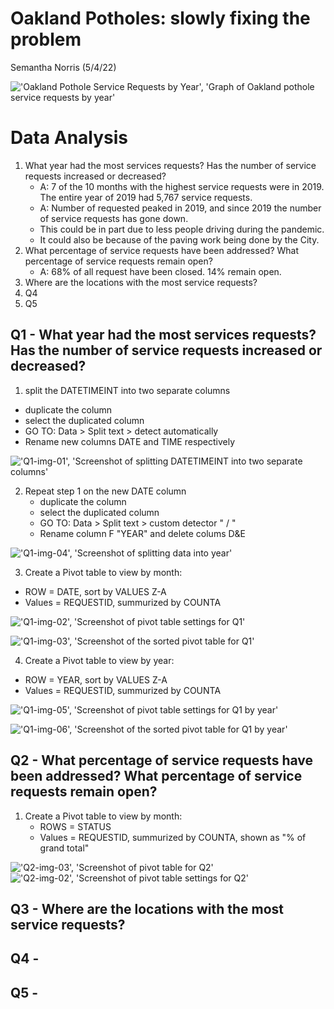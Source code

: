 # Oakland Potholes: slowly fixing the problem
Semantha Norris (5/4/22)

!['Oakland Pothole Service Requests by Year', 'Graph of Oakland pothole service requests by year'](/Oakland_ServiceReq_Year.jpg)

# Data Analysis 
1. What year had the most services requests? Has the number of service requests increased or decreased?
    * A: 7 of the 10 months with the highest service requests were in 2019. The entire year of 2019 had 5,767 service requests. 
    * A: Number of requested peaked in 2019, and since 2019 the number of service requests has gone down. 
    * This could be in part due to less people driving during the pandemic.
    * It could also be because of the paving work being done by the City. 
2. What percentage of service requests have been addressed? What percentage of service requests remain open?
   * A: 68% of all request have been closed. 14% remain open. 
3. Where are the locations with the most service requests?
4. Q4
5. Q5

## Q1 - What year had the most services requests? Has the number of service requests increased or decreased?

1. split the DATETIMEINT into two separate columns
  * duplicate the column
  * select the duplicated column
  * GO TO: Data > Split text > detect automatically
  * Rename new columns DATE and TIME respectively

!['Q1-img-01', 'Screenshot of splitting DATETIMEINT into two separate columns'](/Q1-img-01.jpg)

2. Repeat step 1 on the new DATE column
   * duplicate the column
   * select the duplicated column
   * GO TO: Data > Split text > custom detector " / "
   * Rename column F "YEAR" and delete colums D&E

!['Q1-img-04', 'Screenshot of splitting data into year'](/Q1-img-04.jpg)

3. Create a Pivot table to view by month:
  * ROW = DATE, sort by VALUES Z-A
  * Values = REQUESTID, summurized by COUNTA

!['Q1-img-02', 'Screenshot of pivot table settings for Q1'](/Q1-img-02.jpg)

!['Q1-img-03', 'Screenshot of the sorted pivot table for Q1'](/Q1-img-03.jpg)

4. Create a Pivot table to view by year:
  * ROW = YEAR, sort by VALUES Z-A
  * Values = REQUESTID, summurized by COUNTA

!['Q1-img-05', 'Screenshot of pivot table settings for Q1 by year'](/Q1-img-05.jpg)

!['Q1-img-06', 'Screenshot of the sorted pivot table for Q1 by year'](/Q1-img-06.jpg)

## Q2 - What percentage of service requests have been addressed? What percentage of service requests remain open?

1. Create a Pivot table to view by month:
   * ROWS = STATUS
   * Values = REQUESTID, summurized by COUNTA, shown as "% of grand total"

!['Q2-img-03', 'Screenshot of pivot table for Q2'](/Q2-img-03.jpg)
!['Q2-img-02', 'Screenshot of pivot table settings for Q2'](/Q2-img-02.jpg)

## Q3 - Where are the locations with the most service requests?

## Q4 - 

## Q5 - 





